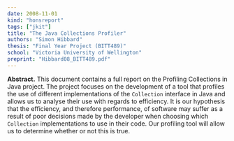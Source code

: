 ```yaml
---
date: 2008-11-01
kind: "honsreport"
tags: ["jkit"]
title: "The Java Collections Profiler"
authors: "Simon Hibbard"
thesis: "Final Year Project (BITT489)"
school: "Victoria University of Wellington"
preprint: "Hibbard08_BITT489.pdf"
---
```


**Abstract.** This document contains a full report on the Profiling Collections in Java project. The project focuses on the development of a tool that profiles the use of different implementations of the `Collection` interface in Java and allows us to analyse their use with regards to efficiency. It is our hypothesis that the efficiency, and therefore performance, of software may suffer as a result of poor decisions made by the developer when choosing which `Collection` implementations to use in their code. Our profiling tool will allow us to determine whether or not this is true.





